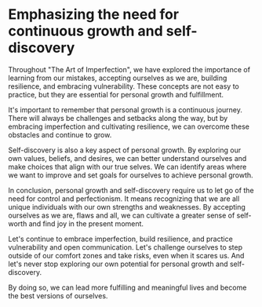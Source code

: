 Emphasizing the need for continuous growth and self-discovery
=========================================================================

Throughout "The Art of Imperfection", we have explored the importance of learning from our mistakes, accepting ourselves as we are, building resilience, and embracing vulnerability. These concepts are not easy to practice, but they are essential for personal growth and fulfillment.

It's important to remember that personal growth is a continuous journey. There will always be challenges and setbacks along the way, but by embracing imperfection and cultivating resilience, we can overcome these obstacles and continue to grow.

Self-discovery is also a key aspect of personal growth. By exploring our own values, beliefs, and desires, we can better understand ourselves and make choices that align with our true selves. We can identify areas where we want to improve and set goals for ourselves to achieve personal growth.

In conclusion, personal growth and self-discovery require us to let go of the need for control and perfectionism. It means recognizing that we are all unique individuals with our own strengths and weaknesses. By accepting ourselves as we are, flaws and all, we can cultivate a greater sense of self-worth and find joy in the present moment.

Let's continue to embrace imperfection, build resilience, and practice vulnerability and open communication. Let's challenge ourselves to step outside of our comfort zones and take risks, even when it scares us. And let's never stop exploring our own potential for personal growth and self-discovery.

By doing so, we can lead more fulfilling and meaningful lives and become the best versions of ourselves.
